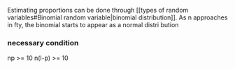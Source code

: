 Estimating proportions can be done through [[types of random variables#Binomial random variable|binomial distribution]]. As n approaches in fty, the binomial starts to appear as a normal distri bution

### necessary condition
np >= 10
n(l-p) >= 10